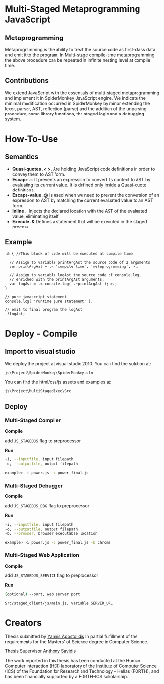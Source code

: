 # Multi-Staged Metaprogramming JavaScript

## Metaprogramming

Metaprogramming is the ability to treat the source code as first-class data and emit it to the program. In Multi-stage compile-time metaprogramming the above procedure can be repeated in infinite nesting level at compile time.

## Contributions

We extend JavaScript with the essentials of multi-staged metaprogramming and implement it in SpiderMonkey JavaScript engine. We indicate the minimal modification occurred in SpiderMonkey by minor extending the lexer, parser, AST, reflection (parse) and the addition of the unparsing procedure, some library functions, the staged logic and a debugging system.

# How-To-Use

## Semantics

* **Quasi-quotes .&lt; &gt;.** Are holding JavaScript code definitions in order to convey them to AST form.
*  **Escape .~** It prevents an expression to convert its context to AST by evaluating its current value. It is defined only inside a Quasi-quote definitions.
*  **Escape-value .@** Is used when we need to prevent the conversion of an expression to AST by matching the current evaluated value to an AST form.
*  **Inline .!** Injects the declared location with the AST of the evaluated value, eliminating itself
*  **Execute .&amp;** Defines a statement that will be executed in the staged process.

## Example

```JS
.& { //This block of code will be executed at compile time

  // Assign to variable printArgAst the source code of 2 arguments
  var printArgAst = .< 'compile time', 'metaprogramming'; >.;
  
  // Assign to variable logAst the source code of console.log, 
  // enriched with the printArgAst arguments;
  var logAst = .< console.log( .~printArgAst ); >.;
}

// pure javascript statement
console.log( 'runtime pure statement' );

// emit to final program the logAst
.!logAst;
```

# Deploy - Compile

## Import to visual studio

We deploy the project at visual studio 2010.
You can find the solution at:
```bash
js\Project\SpiderMonkey\SpiderMonkey.sln
```
You can find the html/css/js assets and examples at:
```bash
js\Project\MultiStagedExec\Src
```

## Deploy

### Multi-Staged Compiler

**Compile**

add `JS_STAGEDJS` flag to preprocessor

**Run**

```Bash
-i, --inputfile, input filepath
-o, --outputfile, output filepath

example> -i power.js -o power_final.js
```

### Multi-Staged Debugger

**Compile**

add `JS_STAGEDJS_DBG` flag to preprocessor

**Run**

```Bash
-i, --inputfile, input filepath
-o, --outputfile, output filepath
-b, --browser, browser executable location

example> -i power.js -o power_final.js -b chrome
```

### Multi-Staged Web Application

**Compile**

add `JS_STAGEDJS_SERVICE` flag to preprocessor

**Run**

```Bash
(optional) --port, web server port

Src/staged_client/js/main.js, variable SERVER_URL
```

# Creators

Thesis submitted by [Yannis Apostolidis](https://www.linkedin.com/in/giannisapostolidis) In partial fulfillment of the requirements for the Masters&rsquo; of Science degree in Computer Science.


Thesis Supervisor [Anthony Savidis](http://www.ics.forth.gr/hci/index_main.php?l=e&c=517)

The work reported in this thesis has been conducted at the Human Computer Interaction (HCI) laboratory of the Institute of Computer Science (ICS) of the Foundation for Research and Technology - Hellas (FORTH), and has been financially supported by a FORTH-ICS scholarship.
